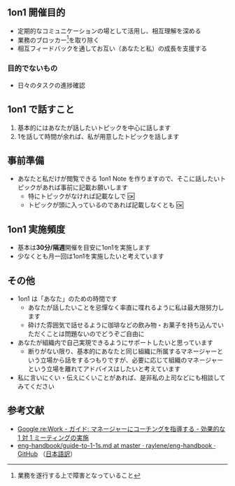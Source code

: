 ## 1on1 開催目的

- 定期的なコミュニケーションの場として活用し、相互理解を深める
- 業務のブロッカー[^blocker]を取り除く
- 相互フィードバックを通してお互い（あなたと私）の成長を支援する

[^blocker]: 業務を遂行する上で障害となっていること

### 目的でないもの

- 日々のタスクの進捗確認

## 1on1 で話すこと

1. 基本的にはあなたが話したいトピックを中心に話します
2. 1を話して時間が余れば、私が用意したトピックを話します

## 事前準備

- あなたと私だけが閲覧できる 1on1 Note を作りますので、そこに話したいトピックがあれば事前に記載お願いします
    - 特にトピックがなければ記載なしで :ok:
    - トピックが頭に入っているのであれば記載しなくとも :ok:

## 1on1 実施頻度

- 基本は**30分/隔週**開催を目安に1on1を実施します
- 少なくとも月一回は1on1を実施したいと考えています

## その他

- 1on1 は「あなた」のための時間です
    - あなたが話したいことを忌憚なく率直に喋れるように私は最大限努力します
    - 砕けた雰囲気で話せるように珈琲などの飲み物・お菓子を持ち込んでいただくことは問題ないのでどうぞご自由に
- あなたが組織内で自己実現できるようにサポートしたいと思っています
    - 断りがない限り、基本的にあなたと同じ組織に所属するマネージャーという立場から話をするつもりですが、必要に応じて組織のマネージャーという立場を離れてアドバイスはしたいと考えています
- 私に言いにくい・伝えにくいことがあれば、是非私の上司などにも相談してみてください

## 参考文献

- [Google re:Work - ガイド: マネージャーにコーチングを指導する - 効果的な 1 対 1 ミーティングの実施
](https://rework.withgoogle.com/jp/guides/managers-coach-managers-to-coach#hold-effective-1-1-meetings)
- [eng-handbook/guide-to-1-1s.md at master · raylene/eng-handbook · GitHub](https://github.com/raylene/eng-handbook/blob/master/management/guide-to-1-1s.md) （[日本語訳](https://coralcap.co/2020/11/eng-team-handbook-01/)）
